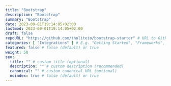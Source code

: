 ```yaml
---
title: "Bootstrap"
description: "Bootstrap"
summary: "Bootstrap"
date: 2023-09-01T19:14:05+02:00
lastmod: 2023-09-01T19:14:05+02:00
draft: false
repoURL: "https://github.com/thuliteio/bootstrap-starter" # URL to GitHub repository
categories: [ "Integrations" ] # E.g. "Getting Started", "Frameworks", "Integrations", or "Templates"
featured: false # false (default) or true
weight: 50
seo:
  title: "" # custom title (optional)
  description: "" # custom description (recommended)
  canonical: "" # custom canonical URL (optional)
  noindex: true # false (default) or true
---
```

